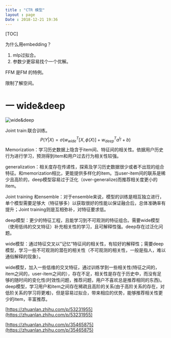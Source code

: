 ```yaml
---
title : "CTR 模型"
layout : page
Date : 2018-12-21 19:36
---
```


[TOC]

为什么用embedding？

1. mlp过拟合。
2. 参数少更容易找个一个优解。

FFM 是FM 的特例。

限制了解空间。



# 一 wide&deep

<img src="wiki/static/images/widedeep.png"  alt="wide&deep"/>



Joint train:联合训练。
$$
P(Y|X)=\sigma(w_{wide}^T[X,\phi(X)]+w_{deep}^Ta^{l_f}+b)
$$
Memorization：学习历史数据上隐含于item间、特征间的相关性。依据用户历史行为进行学习，预测得到item和用户过去行为相关性较强。

generalization：相关度存在传递性，探索及学习历史数据很少或者不出现的组合特征。和memorization相比，更能提供多样化的item。当user-item间的联系是稀少且高阶的，deep模型容易过于泛化（over-generalize)而推荐相关度更小的item。

Joint training 和ensemble：对于ensemble来说，模型的训练是相互独立进行，单个模型需要足够大（特征够多）以获取很好的性能以保证融合后，总体准确率有提升；Joint training则是互相弥补，对特征要求低。



deep模型：更少的特征工程，且能学习到不可观测的特征组合。需要wide模型（使用低纬的交叉特征）补充相关性的学习，且可解释性强。deep存在过泛化问题。

wide模型：通过特征交叉以”记忆“特征间的相关性，有较好的解释性；需要deep模型，学习一些不可观测的潜在的相关性（不可观测的相关性，一般是指人，难以通俗解释的现象）。



wide模型，加入一些低维的交叉特征，通过训练学到一些相关性(特征之间的，item之间的，user-item之间的），存在不足，相关性是存在于历史中，而没有足够的随时间的变化性(时效性问题，推荐问题，用户不喜欢总是推荐相同的东西)。deep模型，学习用户和item之间存在稀疏且高阶的关系(由于高阶关系的存在，对低阶关系的学习将更难)，但是容易过拟合，带来相应的优势，能够推荐相关性更少的item，丰富推荐。



[https://zhuanlan.zhihu.com/p/53231955](https://zhuanlan.zhihu.com/p/53231955)

[https://zhuanlan.zhihu.com/p/35465875](https://zhuanlan.zhihu.com/p/35465875)